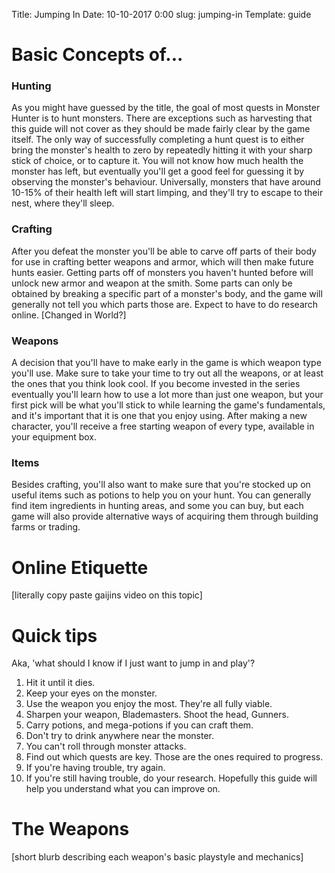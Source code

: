 Title: Jumping In
Date: 10-10-2017 0:00
slug: jumping-in
Template: guide


# Basic Concepts of...
### Hunting
As you might have guessed by the title, the goal of most quests in Monster Hunter is to hunt monsters. There are exceptions such as harvesting that this guide will not cover as they should be made fairly clear by the game itself. The only way of successfully completing a hunt quest is to either bring the monster's health to zero by repeatedly hitting it with your sharp stick of choice, or to capture it. You will not know how much health the monster has left, but eventually you'll get a good feel for guessing it by observing the monster's behaviour. Universally, monsters that have around 10-15% of their health left will start limping, and they'll try to escape to their nest, where they'll sleep.
### Crafting
After you defeat the monster you'll be able to carve off parts of their body for use in crafting better weapons and armor, which will then make future hunts easier. Getting parts off of monsters you haven't hunted before will unlock new armor and weapon at the smith. Some parts can only be obtained by breaking a specific part of a monster's body, and the game will generally not tell you which parts those are. Expect to have to do research online. [Changed in World?]
### Weapons
A decision that you'll have to make early in the game is which weapon type you'll use. Make sure to take your time to try out all the weapons, or at least the ones that you think look cool. If you become invested in the series eventually you'll learn how to use a lot more than just one weapon, but your first pick will be what you'll stick to while learning the game's fundamentals, and it's important that it is one that you enjoy using. After making a new character, you'll receive a free starting weapon of every type, available in your equipment box.
### Items
Besides crafting, you'll also want to make sure that you're stocked up on useful items such as potions to help you on your hunt. You can generally find item ingredients in hunting areas, and some you can buy, but each game will also provide alternative ways of acquiring them through building farms or trading.

# Online Etiquette
[literally copy paste gaijins video on this topic]

# Quick tips
Aka, 'what should I know if I just want to jump in and play'?  
1. Hit it until it dies.
2. Keep your eyes on the monster.
3. Use the weapon you enjoy the most. They're all fully viable.
4. Sharpen your weapon, Blademasters. Shoot the head, Gunners.
5. Carry potions, and mega-potions if you can craft them.
6. Don't try to drink anywhere near the monster.
7. You can't roll through monster attacks. 
8. Find out which quests are key. Those are the ones required to progress.
9. If you're having trouble, try again.
10. If you're still having trouble, do your research. Hopefully this guide will help you understand what you can improve on.

# The Weapons
[short blurb describing each weapon's basic playstyle and mechanics]
